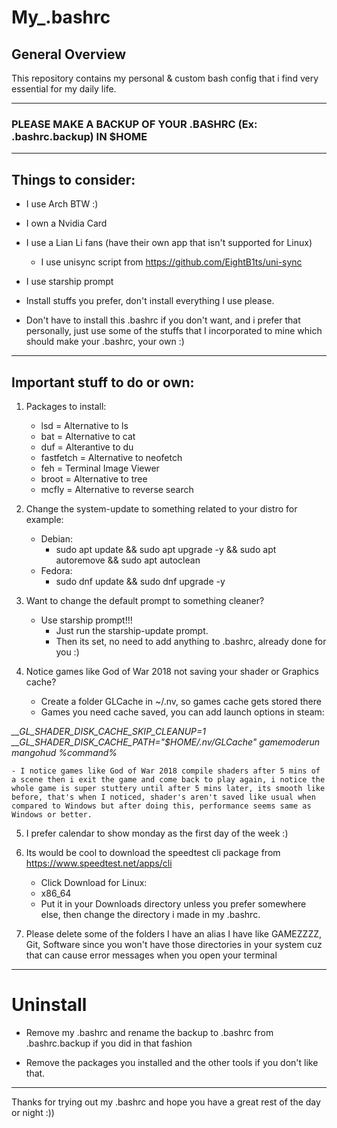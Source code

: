 # My_.bashrc

## General Overview

This repository contains my personal & custom bash config that i find very essential for my daily life.

---------------------------------------------------------------------------------------------------

### PLEASE MAKE A BACKUP OF YOUR .BASHRC (Ex: .bashrc.backup) IN $HOME

---------------------------------------------------------------------------------------------------

## Things to consider:

- I use Arch BTW :)
- I own a Nvidia Card
- I use a Lian Li fans (have their own app that isn't supported for Linux)
    - I use unisync script from https://github.com/EightB1ts/uni-sync
- I use starship prompt

- Install stuffs you prefer, don't install everything I use please.

- Don't have to install this .bashrc if you don't want, and i prefer that personally, just use some of the stuffs that I incorporated to mine which should make your .bashrc, your own :)

---------------------------------------------------------------------------------------------------

## Important stuff to do or own:

1. Packages to install:
    - lsd = Alternative to ls 
    - bat = Alternative to cat
    - duf = Alterantive to du
    - fastfetch = Alternative to neofetch
    - feh = Terminal Image Viewer
    - broot = Alternative to tree
    - mcfly = Alternative to reverse search

2. Change the system-update to something related to your distro for example:
    - Debian:
        - sudo apt update && sudo apt upgrade -y && sudo apt autoremove && sudo apt autoclean
    - Fedora: 
        - sudo dnf update && sudo dnf upgrade -y

3. Want to change the default prompt to something cleaner?
    - Use starship prompt!!!
        - Just run the starship-update prompt.
        - Then its set, no need to add anything to .bashrc, already done for you :)

4. Notice games like God of War 2018 not saving your shader or Graphics cache?
    - Create a folder GLCache in ~/.nv, so games cache gets stored there
    - Games you need cache saved, you can add launch options in steam:

*__GL_SHADER_DISK_CACHE_SKIP_CLEANUP=1 __GL_SHADER_DISK_CACHE_PATH="$HOME/.nv/GLCache" gamemoderun mangohud %command%*
    
    - I notice games like God of War 2018 compile shaders after 5 mins of a scene then i exit the game and come back to play again, i notice the whole game is super stuttery until after 5 mins later, its smooth like before, that's when I noticed, shader's aren't saved like usual when compared to Windows but after doing this, performance seems same as Windows or better.

5. I prefer calendar to show monday as the first day of the week :)

6. Its would be cool to download the speedtest cli package from https://www.speedtest.net/apps/cli
    - Click Download for Linux:
    - x86_64
    - Put it in your Downloads directory unless you prefer somewhere else, then change the directory i made in my .bashrc.

7. Please delete some of the folders I have an alias I have like GAMEZZZZ, Git, Software since you won't have those directories in your system cuz that can cause error messages when you open your terminal

---------------------------------------------------------------------------------------------------

# Uninstall

- Remove my .bashrc and rename the backup to .bashrc from .bashrc.backup if you did in that fashion

- Remove the packages you installed and the other tools if you don't like that.

---------------------------------------------------------------------------------------------------

Thanks for trying out my .bashrc and hope you have a great rest of the day or night :))
